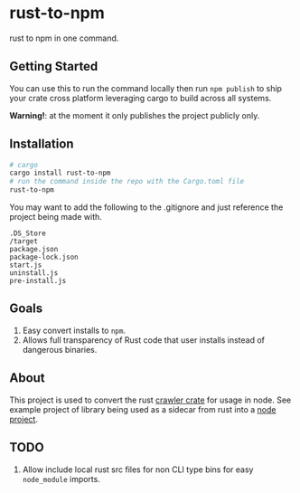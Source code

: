 # rust-to-npm

rust to npm in one command.

## Getting Started

You can use this to run the command locally then run `npm publish` to ship your crate cross platform leveraging cargo to build across all systems.

<b>Warning!</b>: at the moment it only publishes the project publicly only.

## Installation

```sh
# cargo
cargo install rust-to-npm
# run the command inside the repo with the Cargo.toml file
rust-to-npm
```

You may want to add the following to the .gitignore and just reference the project being made with.

```
.DS_Store
/target
package.json
package-lock.json
start.js
uninstall.js
pre-install.js
```

## Goals

1. Easy convert installs to `npm`.
1. Allows full transparency of Rust code that user installs instead of dangerous binaries.

## About

This project is used to convert the rust [crawler crate](https://github.com/A11yWatch/crawler) for usage in node.
See example project of library being used as a sidecar from rust into a [node project](https://github.com/A11yWatch/sidecar).

## TODO

1. Allow include local rust src files for non CLI type bins for easy `node_module` imports.
